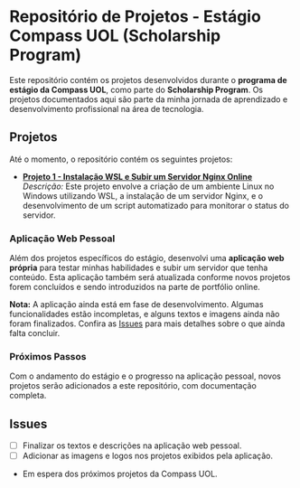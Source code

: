 # Repositório de Projetos - Estágio Compass UOL (Scholarship Program)
Este repositório contém os projetos desenvolvidos durante o **programa de estágio da Compass UOL**, como parte do **Scholarship Program**. Os projetos documentados aqui são parte da minha jornada de aprendizado e desenvolvimento profissional na área de tecnologia.

## Projetos

Até o momento, o repositório contém os seguintes projetos:

- **[Projeto 1 - Instalação WSL e Subir um Servidor Nginx Online](./Project_1/)**  
   *Descrição:* Este projeto envolve a criação de um ambiente Linux no Windows utilizando WSL, a instalação de um servidor Nginx, e o desenvolvimento de um script automatizado para monitorar o status do servidor.

### Aplicação Web Pessoal

Além dos projetos específicos do estágio, desenvolvi uma **aplicação web própria** para testar minhas habilidades e subir um servidor que tenha conteúdo. Esta aplicação também será atualizada conforme novos projetos forem concluídos e sendo introduzidos na parte de portfólio online.

**Nota:** A aplicação ainda está em fase de desenvolvimento. Algumas funcionalidades estão incompletas, e alguns textos e imagens ainda não foram finalizados. Confira as [Issues](#issues) para mais detalhes sobre o que ainda falta concluir.

### Próximos Passos

Com o andamento do estágio e o progresso na aplicação pessoal, novos projetos serão adicionados a este repositório, com documentação completa.

## Issues

- [ ] Finalizar os textos e descrições na aplicação web pessoal.
- [ ] Adicionar as imagens e logos nos projetos exibidos pela aplicação.

- Em espera dos próximos projetos da Compass UOL.